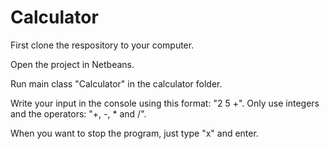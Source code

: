 # Calculator
First clone the respository to your computer.

Open the project in Netbeans.

Run main class "Calculator" in the calculator folder.

Write your input in the console using this format: "2 5 +".
Only use integers and the operators: "+, -, * and /". 

When you want to stop the program, just type "x" and enter.
